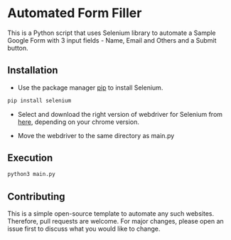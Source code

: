 # Automated Form Filler

This is a Python script that uses Selenium library to automate a Sample Google Form with 3 input fields - Name, Email and Others and a Submit button.

## Installation

* Use the package manager [pip](https://pip.pypa.io/en/stable/) to install Selenium.

```bash
pip install selenium
```
* Select and download the right version of webdriver for Selenium from [here](https://chromedriver.chromium.org/downloads), depending on your chrome version.

* Move the webdriver to the same directory as main.py

## Execution

```bash
python3 main.py
```

## Contributing

This is a simple open-source template to automate any such websites. Therefore, pull requests are welcome. For major changes, please open an issue first
to discuss what you would like to change.
